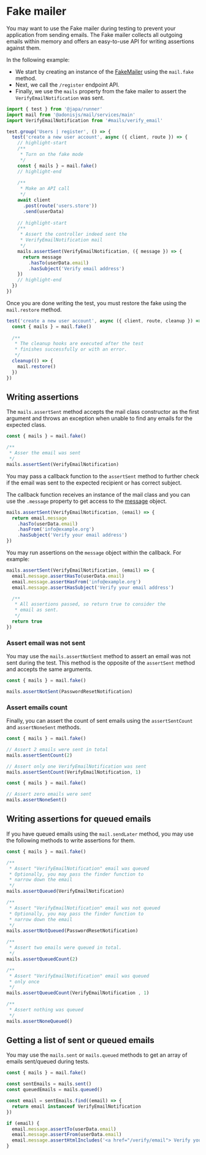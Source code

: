 # Fake mailer
You may want to use the Fake mailer during testing to prevent your application from sending emails. The Fake mailer collects all outgoing emails within memory and offers an easy-to-use API for writing assertions against them.

In the following example:

- We start by creating an instance of the [FakeMailer](https://github.com/adonisjs/mail/blob/main/src/fake_mailer.ts) using the `mail.fake` method. 
- Next, we call the `/register` endpoint API.
- Finally, we use the `mails` property from the fake mailer to assert the `VerifyEmailNotification` was sent.

```ts
import { test } from '@japa/runner'
import mail from '@adonisjs/mail/services/main'
import VerifyEmailNotification from '#mails/verify_email'

test.group('Users | register', () => {
  test('create a new user account', async ({ client, route }) => {
    // highlight-start
    /**
     * Turn on the fake mode
     */
    const { mails } = mail.fake()
    // highlight-end
    
    /**
     * Make an API call
     */
    await client
      .post(route('users.store'))
      .send(userData)
      
    // highlight-start
    /**
     * Assert the controller indeed sent the
     * VerifyEmailNotification mail
     */
    mails.assertSent(VerifyEmailNotification, ({ message }) => {
      return message
        .hasTo(userData.email)
        .hasSubject('Verify email address')
    })
    // highlight-end
  })
})
```

Once you are done writing the test, you must restore the fake using the `mail.restore` method.

```ts
test('create a new user account', async ({ client, route, cleanup }) => {
  const { mails } = mail.fake()
  
  /**
   * The cleanup hooks are executed after the test
   * finishes successfully or with an error.
   */
  cleanup(() => {
    mail.restore()
  })
})
```

## Writing assertions

The `mails.assertSent` method accepts the mail class constructor as the first argument and throws an exception when unable to find any emails for the expected class.

```ts
const { mails } = mail.fake()

/**
 * Asser the email was sent
 */
mails.assertSent(VerifyEmailNotification)
```

You may pass a callback function to the `assertSent` method to further check if the email was sent to the expected recipient or has correct subject.

The callback function receives an instance of the mail class and you can use the `.message` property to get access to the [message](./message.md) object.

```ts
mails.assertSent(VerifyEmailNotification, (email) => {
  return email.message
    .hasTo(userData.email)
    .hasFrom('info@example.org')
    .hasSubject('Verify your email address')
})
```

You may run assertions on the `message` object within the callback. For example:

```ts
mails.assertSent(VerifyEmailNotification, (email) => {
  email.message.assertHasTo(userData.email)
  email.message.assertHasFrom('info@example.org')
  email.message.assertHasSubject('Verify your email address')

  /**
   * All assertions passed, so return true to consider the
   * email as sent.
   */
  return true
})
```

### Assert email was not sent

You may use the `mails.assertNotSent` method to assert an email was not sent during the test. This method is the opposite of the `assertSent` method and accepts the same arguments.

```ts
const { mails } = mail.fake()

mails.assertNotSent(PasswordResetNotification)
```

### Assert emails count

Finally, you can assert the count of sent emails using the `assertSentCount` and `assertNoneSent` methods.

```ts
const { mails } = mail.fake()

// Assert 2 emails were sent in total
mails.assertSentCount(2)

// Assert only one VerifyEmailNotification was sent
mails.assertSentCount(VerifyEmailNotification, 1)
```

```ts
const { mails } = mail.fake()

// Assert zero emails were sent
mails.assertNoneSent()
```

## Writing assertions for queued emails

If you have queued emails using the `mail.sendLater` method, you may use the following methods to write assertions for them.

```ts
const { mails } = mail.fake()

/**
 * Assert "VerifyEmailNotification" email was queued
 * Optionally, you may pass the finder function to
 * narrow down the email
 */
mails.assertQueued(VerifyEmailNotification)

/**
 * Assert "VerifyEmailNotification" email was not queued
 * Optionally, you may pass the finder function to
 * narrow down the email
 */
mails.assertNotQueued(PasswordResetNotification)

/**
 * Assert two emails were queued in total.
 */
mails.assertQueuedCount(2)

/**
 * Assert "VerifyEmailNotification" email was queued
 * only once
 */
mails.assertQueuedCount(VerifyEmailNotification , 1)

/**
 * Assert nothing was queued
 */
mails.assertNoneQueued()
```

## Getting a list of sent or queued emails

You may use the `mails.sent` or `mails.queued` methods to get an array of emails sent/queued during tests.

```ts
const { mails } = mail.fake()

const sentEmails = mails.sent()
const queuedEmails = mails.queued()

const email = sentEmails.find((email) => {
  return email instanceof VerifyEmailNotification
})

if (email) {
  email.message.assertTo(userData.email)
  email.message.assertFrom(userData.email)
  email.message.assertHtmlIncludes('<a href="/verify/email"> Verify your email address</a>')
}
```

